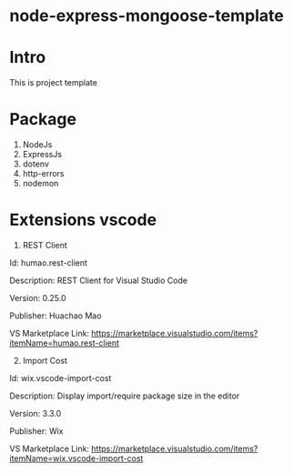 # node-express-mongoose-template

# Intro

This is project template

# Package

1. NodeJs
1. ExpressJs
1. dotenv
1. http-errors
1. nodemon

# Extensions vscode

1. REST Client

Id: humao.rest-client

Description: REST Client for Visual Studio Code

Version: 0.25.0

Publisher: Huachao Mao

VS Marketplace Link: https://marketplace.visualstudio.com/items?itemName=humao.rest-client

2. Import Cost

Id: wix.vscode-import-cost

Description: Display import/require package size in the editor

Version: 3.3.0

Publisher: Wix

VS Marketplace Link: https://marketplace.visualstudio.com/items?itemName=wix.vscode-import-cost